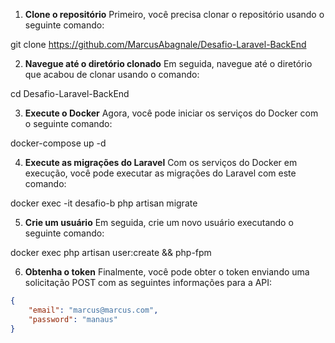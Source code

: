 1. **Clone o repositório**
   Primeiro, você precisa clonar o repositório usando o seguinte comando:

git clone https://github.com/MarcusAbagnale/Desafio-Laravel-BackEnd


2. **Navegue até o diretório clonado**
Em seguida, navegue até o diretório que acabou de clonar usando o comando:

cd Desafio-Laravel-BackEnd


3. **Execute o Docker**
Agora, você pode iniciar os serviços do Docker com o seguinte comando:

docker-compose up -d


4. **Execute as migrações do Laravel**
Com os serviços do Docker em execução, você pode executar as migrações do Laravel com este comando:

docker exec -it desafio-b php artisan migrate


5. **Crie um usuário**
Em seguida, crie um novo usuário executando o seguinte comando:

docker exec php artisan user:create && php-fpm


6. **Obtenha o token**
Finalmente, você pode obter o token enviando uma solicitação POST com as seguintes informações para a API:

 ```json
 {
     "email": "marcus@marcus.com",
     "password": "manaus"
 }
 ```
